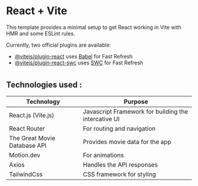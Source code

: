 # React + Vite

This template provides a minimal setup to get React working in Vite with HMR and some ESLint rules.

Currently, two official plugins are available:

- [@vitejs/plugin-react](https://github.com/vitejs/vite-plugin-react/blob/main/packages/plugin-react/README.md)
  uses [Babel](https://babeljs.io/) for Fast Refresh
- [@vitejs/plugin-react-swc](https://github.com/vitejs/vite-plugin-react-swc) uses [SWC](https://swc.rs/) for Fast
  Refresh

#

## Technologies used :

| Technology                   | Purpose                                              |
|------------------------------|------------------------------------------------------|
| React.js (Vite.js)           | Javascript Framework for building the intercative UI |
| React Router                 | For routing and navigation                           |
| The Great Movie Database API | Provides movie data for the app                      |
| Motion.dev                   | For animations                                       |
| Axios                        | Handles the API responses                            |
| TailwindCss                  | CSS framework for styling                            |

